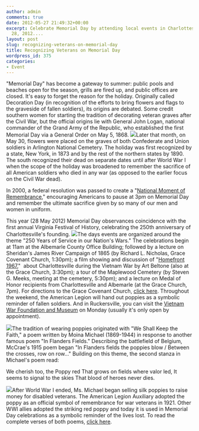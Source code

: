 ```yaml
---
author: admin
comments: true
date: 2012-05-27 21:49:32+00:00
excerpt: Celebrate Memorial Day by attending local events in Charlottesville on May
  28, 2012....
layout: post
slug: recognizing-veterans-on-memorial-day
title: Recognizing Veterans on Memorial Day
wordpress_id: 375
categories:
- Event
---
```


"Memorial Day" has become a gateway to summer: public pools and beaches open for the season, grills are fired up, and public offices are closed. It's easy to forget the reason for the holiday. Originally called Decoration Day (in recognition of the efforts to bring flowers and flags to the graveside of fallen soldiers), its origins are debated. Some credit southern women for starting the tradition of decorating veteran graves after the Civil War, but the official origins lie with General John Logan, national commander of the Grand Army of the Republic, who established the first Memorial Day via a General Order on May 5, 1868. [![](http://www.locohistory.org/blog/albemarle/wp-content/uploads/2012/05/memday_flags.jpg)](http://www.locohistory.org/blog/albemarle/wp-content/uploads/2012/05/memday_flags.jpg)Later that month, on May 30, flowers were placed on the graves of both Confederate and Union soldiers in Arlington National Cemetery. The holiday was first recognized by a state, New York, in 1873 and by the rest of the northern states by 1890. The south recognized their dead on separate dates until after World War I when the scope of the holiday was broadened to remember the sacrifice of all American soldiers who died in any war (as opposed to the earlier focus on the Civil War dead).

In 2000, a federal resolution was passed to create a "[National Moment of Remembrance](http://clinton4.nara.gov/remembrance/)," encouraging Americans to pause at 3pm on Memorial Day and remember the ultimate sacrifice given by so many of our men and women in uniform.

This year (28 May 2012) Memorial Day observances coincidence with the first annual Virginia Festival of History, celebrating the 250th anniversary of Charlottesville's founding. [![](http://www.locohistory.org/blog/albemarle/wp-content/uploads/2012/05/memday_homefront1967-300x205.jpg)](http://www.locohistory.org/blog/albemarle/wp-content/uploads/2012/05/memday_homefront1967.jpg)The days events are organized around the theme "250 Years of Service in our Nation's Wars." The celebrations begin at 11am at the Albemarle County Office Building; followed by a lecture on Sheridan's James River Campaign of 1865 (by Richard L. Nicholas, Grace Covenant Church, 1:30pm); a film showing and discussion of "[Homefront 1967](http://www2.dailyprogress.com/lifestyles/cdp-lifestyles/2008/mar/30/home_film_is_reminder_of_old_days-ar-86095/),"  about Charlottesville during the Vietnam War by Art Beltone (also at the Grace Church, 3:30pm); a tour of the Maplewood Cemetery (by Steven G. Meeks, meeting at the cemetery, 5:30pm); and a lecture on Medal of Honor recipients from Charlottesville and Albemarle (at the Grace Church, 7pm). For directions to the Grace Covenant Church, [click here](http://www.gracecov.com/contact.html). Throughout the weekend, the American Legion will hand out poppies as a symbolic reminder of fallen soldiers. And in Ruckersville, you can visit the [Vietnam War Foundation and Museum](http://www.vietnamwarfoundation.org/) on Monday (usually it's only open by appointment).[
](http://www.vietnamwarfoundation.org/)

[![](http://www.locohistory.org/blog/albemarle/wp-content/uploads/2012/05/memday_poppies1.jpg)](http://www.locohistory.org/blog/albemarle/wp-content/uploads/2012/05/memday_poppies1.jpg)The tradition of wearing poppies originated with "We Shall Keep the Faith," a poem written by Moina Michael (1869-1944) in response to another famous poem "In Flanders Fields." Describing the battlefield of Belgium, McCrae's 1915 poem began "In Flanders fields the poppies blow / Between the crosses, row on row..." Building on this theme, the second stanza in Michael's poem read:

We cherish too, the Poppy red
That grows on fields where valor led,
It seems to signal to the skies
That blood of heroes never dies.

[![](http://www.locohistory.org/blog/albemarle/wp-content/uploads/2012/05/memday_poppy.jpg)](http://www.locohistory.org/blog/albemarle/wp-content/uploads/2012/05/memday_poppy.jpg)After World War I ended, Ms. Michael began selling silk poppies to raise money for disabled veterans. The American Legion Auxiliary adopted the poppy as an official symbol of remembrance for war veterans in 1921. Other WWI allies adopted the striking red poppy and today it is used in Memorial Day celebrations as a symbolic reminder of the lives lost. To read the complete verses of both poems, [click here](http://www.nbc-links.com/miscellaneous/FlandersField.html).

